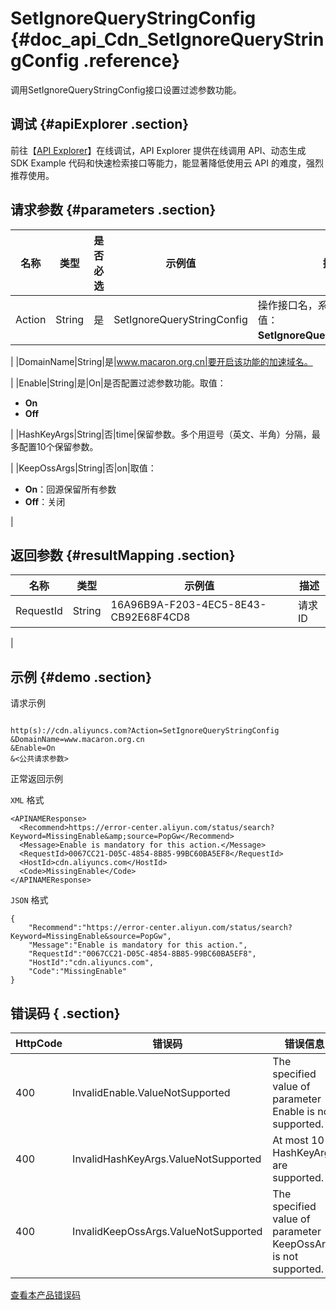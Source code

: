 # SetIgnoreQueryStringConfig {#doc_api_Cdn_SetIgnoreQueryStringConfig .reference}

调用SetIgnoreQueryStringConfig接口设置过滤参数功能。

## 调试 {#apiExplorer .section}

前往【[API Explorer](https://api.aliyun.com/#product=Cdn&api=SetIgnoreQueryStringConfig)】在线调试，API Explorer 提供在线调用 API、动态生成 SDK Example 代码和快速检索接口等能力，能显著降低使用云 API 的难度，强烈推荐使用。

## 请求参数 {#parameters .section}

|名称|类型|是否必选|示例值|描述|
|--|--|----|---|--|
|Action|String|是|SetIgnoreQueryStringConfig|操作接口名，系统规定参数。取值：**SetIgnoreQueryStringConfig**。

 |
|DomainName|String|是|www.macaron.org.cn|要开启该功能的加速域名。

 |
|Enable|String|是|On|是否配置过滤参数功能。取值：

 -   **On**
-   **Off**

 |
|HashKeyArgs|String|否|time|保留参数。多个用逗号（英文、半角）分隔，最多配置10个保留参数。

 |
|KeepOssArgs|String|否|on|取值：

 -   **On**：回源保留所有参数
-   **Off**：关闭

 |

## 返回参数 {#resultMapping .section}

|名称|类型|示例值|描述|
|--|--|---|--|
|RequestId|String|16A96B9A-F203-4EC5-8E43-CB92E68F4CD8|请求ID

 |

## 示例 {#demo .section}

请求示例

``` {#request_demo}

http(s)://cdn.aliyuncs.com?Action=SetIgnoreQueryStringConfig
&DomainName=www.macaron.org.cn
&Enable=On
&<公共请求参数>

```

正常返回示例

`XML` 格式

``` {#xml_return_success_demo}
<APINAMEResponse>
  <Recommend>https://error-center.aliyun.com/status/search?Keyword=MissingEnable&amp;source=PopGw</Recommend>
  <Message>Enable is mandatory for this action.</Message>
  <RequestId>0067CC21-D05C-4854-8B85-99BC60BA5EF8</RequestId>
  <HostId>cdn.aliyuncs.com</HostId>
  <Code>MissingEnable</Code>
</APINAMEResponse>

```

`JSON` 格式

``` {#json_return_success_demo}
{
	"Recommend":"https://error-center.aliyun.com/status/search?Keyword=MissingEnable&source=PopGw",
	"Message":"Enable is mandatory for this action.",
	"RequestId":"0067CC21-D05C-4854-8B85-99BC60BA5EF8",
	"HostId":"cdn.aliyuncs.com",
	"Code":"MissingEnable"
}
```

## 错误码 { .section}

|HttpCode|错误码|错误信息|描述|
|--------|---|----|--|
|400|InvalidEnable.ValueNotSupported|The specified value of parameter Enable is not supported.|指定的配置项值不合法，只能是on或off。|
|400|InvalidHashKeyArgs.ValueNotSupported|At most 10 HashKeyArgs are supported.|最多配置10个保留参数。|
|400|InvalidKeepOssArgs.ValueNotSupported|The specified value of parameter KeepOssArgs is not supported.|KeepOssArgs 不支持该参数值。|

[查看本产品错误码](https://error-center.aliyun.com/status/product/Cdn)

